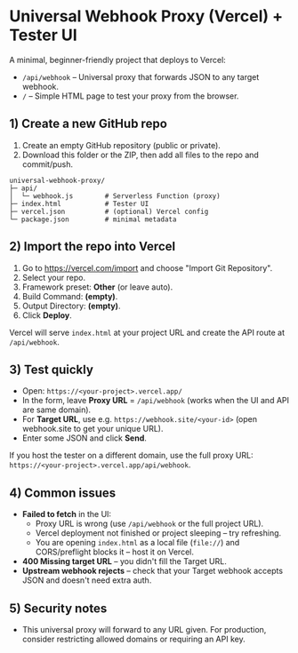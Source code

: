 # Universal Webhook Proxy (Vercel) + Tester UI

A minimal, beginner-friendly project that deploys to Vercel:
- `/api/webhook` – Universal proxy that forwards JSON to any target webhook.
- `/` – Simple HTML page to test your proxy from the browser.

## 1) Create a new GitHub repo
1. Create an empty GitHub repository (public or private).
2. Download this folder or the ZIP, then add all files to the repo and commit/push.

```
universal-webhook-proxy/
├─ api/
│  └─ webhook.js        # Serverless Function (proxy)
├─ index.html           # Tester UI
├─ vercel.json          # (optional) Vercel config
└─ package.json         # minimal metadata
```

## 2) Import the repo into Vercel
1. Go to https://vercel.com/import and choose "Import Git Repository".
2. Select your repo.
3. Framework preset: **Other** (or leave auto).
4. Build Command: **(empty)**.
5. Output Directory: **(empty)**.
6. Click **Deploy**.

Vercel will serve `index.html` at your project URL and create the API route at `/api/webhook`.

## 3) Test quickly
- Open: `https://<your-project>.vercel.app/`
- In the form, leave **Proxy URL** = `/api/webhook` (works when the UI and API are same domain).
- For **Target URL**, use e.g. `https://webhook.site/<your-id>` (open webhook.site to get your unique URL).
- Enter some JSON and click **Send**.

If you host the tester on a different domain, use the full proxy URL: `https://<your-project>.vercel.app/api/webhook`.

## 4) Common issues
- **Failed to fetch** in the UI:
  - Proxy URL is wrong (use `/api/webhook` or the full project URL).
  - Vercel deployment not finished or project sleeping – try refreshing.
  - You are opening `index.html` as a local file (`file://`) and CORS/preflight blocks it – host it on Vercel.
- **400 Missing target URL** – you didn't fill the Target URL.
- **Upstream webhook rejects** – check that your Target webhook accepts JSON and doesn't need extra auth.

## 5) Security notes
- This universal proxy will forward to any URL given. For production, consider restricting allowed domains or requiring an API key.
